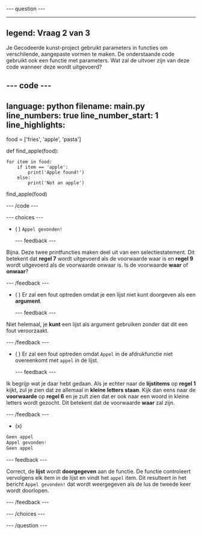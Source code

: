 
--- question ---

---
legend: Vraag 2 van 3
---

Je Gecodeerde kunst-project gebruikt parameters in functies om verschilende, aangepaste vormen te maken. De onderstaande code gebruikt ook een functie met parameters. Wat zal de uitvoer zijn van deze code wanneer deze wordt uitgevoerd?

--- code ---
---
language: python filename: main.py line_numbers: true line_number_start: 1
line_highlights:
---
food = ['fries', 'apple', 'pasta']

def find_apple(food):

    for item in food:
        if item == 'apple':
            print('Apple found!')
        else:
            print('Not an apple')

find_apple(food)

--- /code ---

--- choices ---

- ( ) `Appel gevonden!`

  --- feedback ---

Bijna. Deze twee printfuncties maken deel uit van een selectiestatement. Dit betekent dat **regel 7** wordt uitgevoerd als de voorwaarde waar is en **regel 9** wordt uitgevoerd als de voorwaarde onwaar is. Is de voorwaarde **waar** of **onwaar**?

  --- /feedback ---

- ( ) Er zal een fout optreden omdat je een lijst niet kunt doorgeven als een **argument**.

  --- feedback ---

Niet helemaal, je **kunt** een lijst als argument gebruiken zonder dat dit een fout veroorzaakt.

  --- /feedback ---

- ( ) Er zal een fout optreden omdat `Appel` in de afdrukfunctie niet overeenkomt met `appel` in de lijst.

  --- feedback ---

Ik begrijp wat je daar hebt gedaan. Als je echter naar de **lijstitems** op **regel 1** kijkt, zul je zien dat ze allemaal in **kleine letters staan**. Kijk dan eens naar de **voorwaarde** op **regel 6** en je zult zien dat er ook naar een woord in kleine letters wordt gezocht. Dit betekent dat de voorwaarde **waar** zal zijn.

  --- /feedback ---

- (x)
```python
Geen appel
Appel gevonden!
Geen appel
```

  --- feedback ---

Correct, de **lijst** wordt **doorgegeven** aan de functie. De functie controleert vervolgens elk item in de lijst en vindt het `appel` item. Dit resulteert in het bericht `Appel gevonden!` dat wordt weergegeven als de lus de tweede keer wordt doorlopen.

  --- /feedback ---

--- /choices ---

--- /question ---
